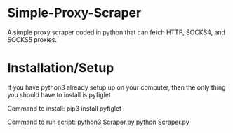 # Simple-Proxy-Scraper
A simple proxy scraper coded in python that can fetch HTTP, SOCKS4, and SOCKS5 proxies.

# Installation/Setup
If you have python3 already setup up on your computer, then the only thing you should have to install is pyfiglet.

Command to install: pip3 install pyfiglet

Command to run script: python3 Scraper.py
                       python Scraper.py
